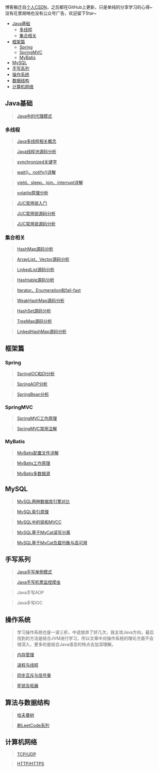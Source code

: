 博客搬迁自[个人CSDN](https://blog.csdn.net/weixin_43184769)，之后都在GitHub上更新，只是单纯的分享学习的心得~  没有花里胡哨也没有公众号广告，欢迎留下Star~



* [Java基础](#java%E5%9F%BA%E7%A1%80)
  * [多线程](#%E5%A4%9A%E7%BA%BF%E7%A8%8B)
  * [集合相关](#%E9%9B%86%E5%90%88%E7%9B%B8%E5%85%B3)
* [框架篇](#%E6%A1%86%E6%9E%B6%E7%AF%87)
  * [Spring](#spring)
  * [SpringMVC](#springmvc)
  * [MyBatis](#mybatis)
* [MySQL](#mysql)
* [手写系列](#%E6%89%8B%E5%86%99%E7%B3%BB%E5%88%97)
* [操作系统](#%E6%93%8D%E4%BD%9C%E7%B3%BB%E7%BB%9F)
* [数据结构](#%E6%95%B0%E6%8D%AE%E7%BB%93%E6%9E%84)
* [计算机网络](#%E8%AE%A1%E7%AE%97%E6%9C%BA%E7%BD%91%E7%BB%9C)

## Java基础
> [Java中的代理模式](https://github.com/Coder999z/Java-Notes/blob/master/docs/java/Java中的代理模式.md)

### 多线程
> [Java多线程相关概念](https://github.com/Coder999z/Java-Notes/blob/master/docs/java/Java多线程相关概念.md)

> [Java线程池源码分析](https://github.com/Coder999z/Java-Notes/blob/master/docs/java/Java线程池源码分析.md)

> [synchronized关键字](https://github.com/Coder999z/Java-Notes/blob/master/docs/java/synchronized关键字.md)

> [wait()、notify()详解](https://github.com/Coder999z/Java-Notes/blob/master/docs/java/synchronized2.md)

> [yield、sleep、join、interrupt详解](https://github.com/Coder999z/Java-Notes/blob/master/docs/java/synchronized3.md)

> [volatile原理分析](https://github.com/Coder999z/Java-Notes/blob/master/docs/java/volatile原理分析.md)

> [JUC常用锁入门](https://github.com/Coder999z/Java-Notes/blob/master/docs/java/JUC锁入门.md)

> [JUC常用锁源码分析](https://github.com/Coder999z/Java-Notes/blob/master/docs/java/JUC锁源码分析.md)

> [JUC常用锁源码分析](https://github.com/Coder999z/Java-Notes/blob/master/docs/java/JUC锁源码分析.md)

### 集合相关
> [HashMap源码分析](https://github.com/Coder999z/Java-Notes/blob/master/docs/java/HashMap源码.md)

> [ArrayList、Vector源码分析](https://github.com/Coder999z/Java-Notes/blob/master/docs/java/ArrayList、Vector源码分析.md)

> [LinkedList源码分析](https://github.com/Coder999z/Java-Notes/blob/master/docs/java/LinkedList源码解析.md)

> [Hashtable源码分析](https://github.com/Coder999z/Java-Notes/blob/master/docs/java/Hashtable源码分析.md)

> [Iterator、Enumeration和fail-fast](https://github.com/Coder999z/Java-Notes/blob/master/docs/java/Iterator、Enumeration和fail-fast.md)

> [WeakHashMap源码分析](https://github.com/Coder999z/Java-Notes/blob/master/docs/java/WeakHashMap源码分析.md)

> [HashSet源码分析](https://github.com/Coder999z/Java-Notes/blob/master/docs/java/HashSet源码分析.md)

> [TreeMap源码分析](https://github.com/Coder999z/Java-Notes/blob/master/docs/java/TreeMap源码分析.md)

> [LinkedHashMap源码分析](https://github.com/Coder999z/Java-Notes/blob/master/docs/java/LinkedHashMap源码分析.md)

## 框架篇
### Spring
> [SpringIOC和DI分析](https://github.com/Coder999z/Java-Notes/blob/master/docs/framework/spring/SpringIOC和DI原理分析.md)

> [SpringAOP分析](https://github.com/Coder999z/Java-Notes/blob/master/docs/framework/spring/SpringAOP分析.md)

> [SpringBean分析](https://github.com/Coder999z/Java-Notes/blob/master/docs/framework/spring/SpringBean分析.md)

### SpringMVC

> [SpringMVC工作原理](https://github.com/Coder999z/Java-Notes/blob/master/docs/framework/spring/SpringMVC工作原理.md)

> [SpringMVC常用注解](https://github.com/Coder999z/Java-Notes/blob/master/docs/framework/spring/SpringMVC常用注解.md)

### MyBatis
> [MyBatis配置文件详解](https://github.com/Coder999z/Java-Notes/blob/master/docs/framework/mybatis/MyBatis配置文件详解.md)

> [MyBatis工作原理](https://github.com/Coder999z/Java-Notes/blob/master/docs/framework/mybatis/MyBatis工作原理.md)

> [MyBatis多数据源](https://github.com/Coder999z/Java-Notes/blob/master/docs/framework/mybatis/MyBatis多数据源.md)


## MySQL
> [MySQL两种数据库引擎对比](https://github.com/Coder999z/Java-Notes/blob/master/docs/java/mysql/引擎对比.md)

> [MySQL索引原理](https://github.com/Coder999z/Java-Notes/blob/master/docs/java/mysql/索引.md)

> [MySQL中的锁和MVCC](https://github.com/Coder999z/Java-Notes/blob/master/docs/java/mysql/锁和MVCC.md)

> [MySQL基于MyCat读写分离](https://github.com/Coder999z/Java-Notes/blob/master/docs/java/mysql/读写分离.md)

> [MySQL基于MyCat负载均衡与高可用](https://github.com/Coder999z/Java-Notes/blob/master/docs/java/mysql/负载均衡.md)


## 手写系列 
> [Java手写单例模式](https://github.com/Coder999z/Java-Notes/blob/master/docs/java/Java手写单例模式.md)

> [Java手写机票监控爬虫](https://github.com/Coder999z/Java-Notes/blob/master/docs/java/机票.md)

> Java手写AOP

> Java手写IOC
## 操作系统

> 学习操作系统也是一波三折，中途放弃了好几次，我主攻Java方向，最后找到的方法是结合JVM进行学习，所以文章中对操作系统的理论方面不会很深入，更多的是结合Java语言的特点去加深理解。

> [内存管理](https://github.com/Coder999z/Java-Notes/blob/master/docs/os/%E6%93%8D%E4%BD%9C%E7%B3%BB%E7%BB%9F%E4%B9%8B%E5%86%85%E5%AD%98.md)
 
> [进程与线程](https://github.com/Coder999z/Java-Notes/blob/master/docs/os/操作系统之进程.md)
 
> [同步互斥与信号量](https://github.com/Coder999z/Java-Notes/blob/master/docs/os/操作系统之同步与信号量.md)

> [死锁及拓展](https://github.com/Coder999z/Java-Notes/blob/master/docs/os/死锁.md)
## 算法与数据结构
> [哈夫曼树](https://github.com/Coder999z/Java-Notes/blob/master/docs/datastructure/哈夫曼树.md)

> [刷LeetCode系列](https://github.com/Coder999z/Java-Notes/blob/master/docs/datastructure/LeetCode.md)
## 计算机网络
> [TCP/UDP](https://github.com/Coder999z/Java-Notes/blob/master/docs/datastructure/tcpudp.md)

> [HTTP/HTTPS](https://github.com/Coder999z/Java-Notes/blob/master/docs/datastructure/http.md)
